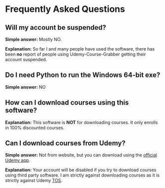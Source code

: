 # Frequently Asked Questions

## Will my account be suspended?

**Simple answer:** Mostly NO.

**Explanation:** So far I and many people have used the software, there has been **no** report of people using Udemy-Course-Grabber getting their account suspended.

## Do I need Python to run the Windows 64-bit exe?

**Simple answer:** NO

## How can I download courses using this software?

**Explanation:** This software is **NOT** for downloading courses. It only enrolls in 100% discounted courses. 

## Can I download courses from Udemy?

**Simple answer:** Not from website, but you can download using the [official Udemy app](https://www.udemy.com/mobile/).

**Explanation:** Your account will be disabled if you try to download courses using third party software.
I am strictly against downloading courses as it is strictly against Udemy [TOS](https://www.udemy.com/terms/).

